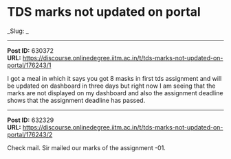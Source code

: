 # TDS marks not updated on portal
_Slug: _

---
**Post ID:** 630372  
**URL:** https://discourse.onlinedegree.iitm.ac.in/t/tds-marks-not-updated-on-portal/176243/1  

I got a meal in which it says you got 8 masks in first tds assignment and will be updated on dashboard in three days but right now I am seeing that the marks are not displayed on my dashboard and also the assignment deadline shows that the assignment deadline has passed.

---
**Post ID:** 632329  
**URL:** https://discourse.onlinedegree.iitm.ac.in/t/tds-marks-not-updated-on-portal/176243/2  

Check mail. Sir mailed our marks of the assignment -01.


